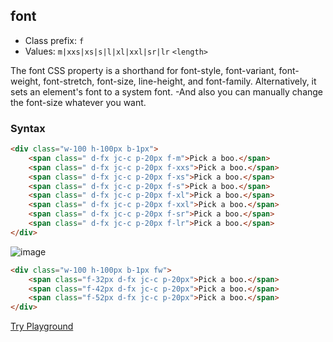 ## font
- Class prefix: `f`
- Values: `m|xxs|xs|s|l|xl|xxl|sr|lr`
            `<length>`

The font CSS property is a shorthand for font-style, font-variant, font-weight, font-stretch, font-size, line-height, and font-family. Alternatively, it sets an element's font to a system font. 
-And also you can manually change the font-size whatever you want.

### Syntax

```html
<div class="w-100 h-100px b-1px">
    <span class=" d-fx jc-c p-20px f-m">Pick a boo.</span>
    <span class=" d-fx jc-c p-20px f-xxs">Pick a boo.</span>
    <span class=" d-fx jc-c p-20px f-xs">Pick a boo.</span>
    <span class=" d-fx jc-c p-20px f-s">Pick a boo.</span>
    <span class=" d-fx jc-c p-20px f-xl">Pick a boo.</span>
    <span class=" d-fx jc-c p-20px f-xxl">Pick a boo.</span>
    <span class=" d-fx jc-c p-20px f-sr">Pick a boo.</span>
    <span class=" d-fx jc-c p-20px f-lr">Pick a boo.</span>
</div>
```
![image](/assets/images/font/font_size_auto.png)

```html
<div class="w-100 h-100px b-1px fw">
    <span class="f-32px d-fx jc-c p-20px">Pick a boo.</span>
    <span class="f-42px d-fx jc-c p-20px">Pick a boo.</span>
    <span class="f-52px d-fx jc-c p-20px">Pick a boo.</span>
</div>
```
[Try Playground](../../../cssist/demo)


